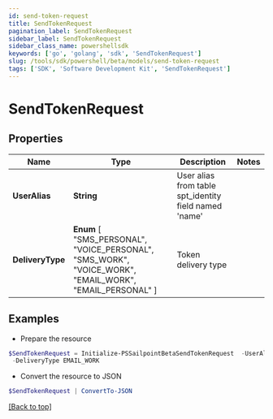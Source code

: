 ```yaml
---
id: send-token-request
title: SendTokenRequest
pagination_label: SendTokenRequest
sidebar_label: SendTokenRequest
sidebar_class_name: powershellsdk
keywords: ['go', 'golang', 'sdk', 'SendTokenRequest'] 
slug: /tools/sdk/powershell/beta/models/send-token-request
tags: ['SDK', 'Software Development Kit', 'SendTokenRequest']
---
```



# SendTokenRequest

## Properties

Name | Type | Description | Notes
------------ | ------------- | ------------- | -------------
**UserAlias** |  **String** | User alias from table spt_identity field named &#39;name&#39; | 
**DeliveryType** |   **Enum** [  "SMS_PERSONAL",    "VOICE_PERSONAL",    "SMS_WORK",    "VOICE_WORK",    "EMAIL_WORK",    "EMAIL_PERSONAL" ] | Token delivery type | 

## Examples

- Prepare the resource
```powershell
$SendTokenRequest = Initialize-PSSailpointBetaSendTokenRequest  -UserAlias will.albin `
 -DeliveryType EMAIL_WORK
```

- Convert the resource to JSON
```powershell
$SendTokenRequest | ConvertTo-JSON
```


[[Back to top]](#) 

